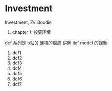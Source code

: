 # Investment
Investment, Zvi Boodie

1. chapter 1: 投资环境

dcf 系列是 b站的 硬核的周周 讲解 dcf model 的视频
1. dcf1
2. dcf2
3. dcf3
4. dcf4
5. dcf5
6. dcf6
7. dcf7
